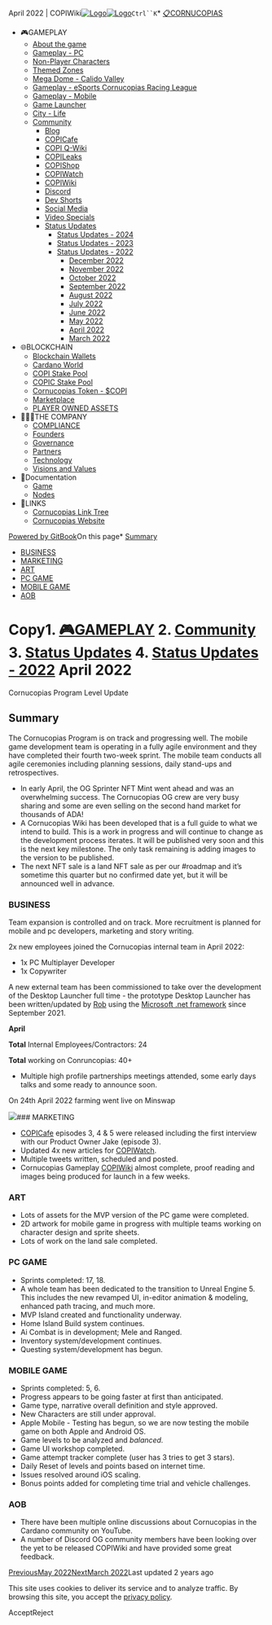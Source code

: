 April 2022 | COPIWiki[![Logo](https://copiwiki.cornucopias.io/~gitbook/image?url=https%3A%2F%2F1762761122-files.gitbook.io%2F%7E%2Ffiles%2Fv0%2Fb%2Fgitbook-x-prod.appspot.com%2Fo%2Forganizations%252FVpfHHIHQI6ROs7kspCfa%252Fsites%252Fsite_dzbNR%252Flogo%252FxczoLfMLSrLZyl8UxDSg%252FCornucopias_Logo-White-Medium.png%3Falt%3Dmedia%26token%3Dcfef2e74-c264-4b9d-bc1c-d89788f5dc9c&width=260&dpr=4&quality=100&sign=ce383b9c&sv=2)![Logo](https://copiwiki.cornucopias.io/~gitbook/image?url=https%3A%2F%2F1762761122-files.gitbook.io%2F%7E%2Ffiles%2Fv0%2Fb%2Fgitbook-x-prod.appspot.com%2Fo%2Forganizations%252FVpfHHIHQI6ROs7kspCfa%252Fsites%252Fsite_dzbNR%252Flogo%252FxczoLfMLSrLZyl8UxDSg%252FCornucopias_Logo-White-Medium.png%3Falt%3Dmedia%26token%3Dcfef2e74-c264-4b9d-bc1c-d89788f5dc9c&width=260&dpr=4&quality=100&sign=ce383b9c&sv=2)](/)`Ctrl``K`* [📋CORNUCOPIAS](/)
* 🎮GAMEPLAY
	+ [About the game](/gameplay/about-the-game)
	+ [Gameplay - PC](/gameplay/gameplay-pc)
	+ [Non-Player Characters](/gameplay/non-player-characters)
	+ [Themed Zones](/gameplay/themed-zones)
	+ [Mega Dome - Calido Valley](/gameplay/mega-dome-calido-valley)
	+ [Gameplay - eSports Cornucopias Racing League](/gameplay/gameplay-esports-cornucopias-racing-league)
	+ [Gameplay - Mobile](/gameplay/gameplay-mobile)
	+ [Game Launcher](/gameplay/game-launcher)
	+ [City - Life](/gameplay/city-life)
	+ [Community](/gameplay/community)
		- [Blog](/gameplay/community/blog)
		- [COPICafe](/gameplay/community/copicafe)
		- [COPI Q-Wiki](/gameplay/community/copi-q-wiki)
		- [COPILeaks](/gameplay/community/copileaks)
		- [COPIShop](/gameplay/community/copishop)
		- [COPIWatch](/gameplay/community/copiwatch)
		- [COPIWiki](/gameplay/community/copiwiki)
		- [Discord](/gameplay/community/discord)
		- [Dev Shorts](/gameplay/community/dev-shorts)
		- [Social Media](/gameplay/community/social-media)
		- [Video Specials](/gameplay/community/video-specials)
		- [Status Updates](/gameplay/community/status-updates)
			* [Status Updates - 2024](/gameplay/community/status-updates/status-updates-2024)
			* [Status Updates - 2023](/gameplay/community/status-updates/status-updates-2023)
			* [Status Updates - 2022](/gameplay/community/status-updates/status-updates-2022)
				+ [December 2022](/gameplay/community/status-updates/status-updates-2022/december-2022)
				+ [November 2022](/gameplay/community/status-updates/status-updates-2022/november-2022)
				+ [October 2022](/gameplay/community/status-updates/status-updates-2022/october-2022)
				+ [September 2022](/gameplay/community/status-updates/status-updates-2022/september-2022)
				+ [August 2022](/gameplay/community/status-updates/status-updates-2022/august-2022)
				+ [July 2022](/gameplay/community/status-updates/status-updates-2022/july-2022)
				+ [June 2022](/gameplay/community/status-updates/status-updates-2022/june-2022)
				+ [May 2022](/gameplay/community/status-updates/status-updates-2022/may-2022)
				+ [April 2022](/gameplay/community/status-updates/status-updates-2022/april-2022)
				+ [March 2022](/gameplay/community/status-updates/status-updates-2022/march-2022)
* 🌐BLOCKCHAIN
	+ [Blockchain Wallets](/blockchain/blockchain-wallets)
	+ [Cardano World](/blockchain/cardano-world)
	+ [COPI Stake Pool](/blockchain/copi-stake-pool)
	+ [COPIC Stake Pool](/blockchain/copic-stake-pool)
	+ [Cornucopias Token - $COPI](/blockchain/cornucopias-token-usdcopi)
	+ [Marketplace](/blockchain/marketplace)
	+ [PLAYER OWNED ASSETS](/blockchain/player-owned-assets)
* 🧑‍🤝‍🧑THE COMPANY
	+ [COMPLIANCE](/the-company/compliance)
	+ [Founders](/the-company/founders)
	+ [Governance](/the-company/governance)
	+ [Partners](/the-company/partners)
	+ [Technology](/the-company/technology)
	+ [Visions and Values](/the-company/visions-and-values)
* 📖Documentation
	+ [Game](/documentation/game)
	+ [Nodes](/documentation/nodes)
* 🔗LINKS
	+ [Cornucopias Link Tree](https://linktr.ee/cornucopias.game)
	+ [Cornucopias Website](https://www.cornucopias.io)

[Powered by GitBook](https://www.gitbook.com/?utm_source=content&utm_medium=trademark&utm_campaign=PQmCVki2WHg9QcW9pdrX)On this page* [Summary](#summary)
* [BUSINESS](#business)
* [MARKETING](#marketing)
* [ART](#art)
* [PC GAME](#pc-game)
* [MOBILE GAME](#mobile-game)
* [AOB](#aob)

Copy1. [🎮GAMEPLAY](/gameplay)
2. [Community](/gameplay/community)
3. [Status Updates](/gameplay/community/status-updates)
4. [Status Updates - 2022](/gameplay/community/status-updates/status-updates-2022)
April 2022
==========

Cornucopias Program Level Update

**Summary**
-----------

The Cornucopias Program is on track and progressing well. The mobile game development team is operating in a fully agile environment and they have completed their fourth two-week sprint. The mobile team conducts all agile ceremonies including planning sessions, daily stand-ups and retrospectives.

* In early April, the OG Sprinter NFT Mint went ahead and was an overwhelming success. The Cornucopias OG crew are very busy sharing and some are even selling on the second hand market for thousands of ADA!
* A Cornucopias Wiki has been developed that is a full guide to what we intend to build. This is a work in progress and will continue to change as the development process iterates. It will be published very soon and this is the next key milestone. The only task remaining is adding images to the version to be published.
* The next NFT sale is a land NFT sale as per our #roadmap and it’s sometime this quarter but no confirmed date yet, but it will be announced well in advance.

### BUSINESS

Team expansion is controlled and on track. More recruitment is planned for mobile and pc developers, marketing and story writing. 

2x new employees joined the Cornucopias internal team in April 2022:

* 1x PC Multiplayer Developer
* 1x Copywriter

A new external team has been commissioned to take over the development of the Desktop Launcher full time - the prototype Desktop Launcher has been written/updated by [Rob](mailto:undefined) using the [Microsoft .net framework](/the-company/technology/microsoft-.net-framework) since September 2021.

**April** 

**Total** Internal Employees/Contractors: 24

**Total** working on Conruncopias: 40+

* Multiple high profile partnerships meetings attended, some early days talks and some ready to announce soon.

On 24th April 2022 farming went live on Minswap​

![](https://copiwiki.cornucopias.io/~gitbook/image?url=https%3A%2F%2F4046923609-files.gitbook.io%2F%7E%2Ffiles%2Fv0%2Fb%2Fgitbook-x-prod.appspot.com%2Fo%2Fspaces%252FPQmCVki2WHg9QcW9pdrX%252Fuploads%252FN3Lr4qtVmDpRzuHMU4Vl%252Fminswap_farming.png%3Falt%3Dmedia%26token%3D40f568b8-e717-42a8-ac10-9fff5c9c76f7&width=768&dpr=4&quality=100&sign=856f6add&sv=2)### MARKETING

* [COPICafe](/gameplay/community/copicafe) episodes 3, 4 & 5 were released including the first interview with our Product Owner Jake (episode 3).
* Updated 4x new articles for [COPIWatch](/gameplay/community/copiwatch).
* Multiple tweets written, scheduled and posted.
* Cornucopias Gameplay [COPIWiki](https://copiwiki.cornucopias.io/) almost complete, proof reading and images being produced for launch in a few weeks.

### ART

* Lots of assets for the MVP version of the PC game were completed.
* 2D artwork for mobile game in progress with multiple teams working on character design and sprite sheets.
* Lots of work on the land sale completed.

### PC GAME

* Sprints completed: 17, 18.
* A whole team has been dedicated to the transition to Unreal Engine 5. This includes the new revamped UI, in-editor animation & modeling, enhanced path tracing, and much more.
* MVP Island created and functionality underway.
* Home Island Build system continues.
* Ai Combat is in development; Mele and Ranged.
* Inventory system/development continues.
* Questing system/development has begun.

### MOBILE GAME

* Sprints completed: 5, 6.
* Progress appears to be going faster at first than anticipated.
* Game type, narrative overall definition and style approved.
* New Characters are still under approval.
* Apple Mobile - Testing has begun, so we are now testing the mobile game on both Apple and Android OS.
* Game levels to be analyzed and *balanced.*
* Game UI workshop completed.
* Game attempt tracker complete (user has 3 tries to get 3 stars).
* Daily Reset of levels and points based on internet time.
* Issues resolved around iOS scaling.
* Bonus points added for completing time trial and vehicle challenges.

### AOB

* There have been multiple online discussions about Cornucopias in the Cardano community on YouTube.
* A number of Discord OG community members have been looking over the yet to be released COPIWiki and have provided some great feedback.

[PreviousMay 2022](/gameplay/community/status-updates/status-updates-2022/may-2022)[NextMarch 2022](/gameplay/community/status-updates/status-updates-2022/march-2022)Last updated 2 years ago

This site uses cookies to deliver its service and to analyze traffic. By browsing this site, you accept the [privacy policy](https://www.cornucopias.io/privacy-policy).

AcceptReject